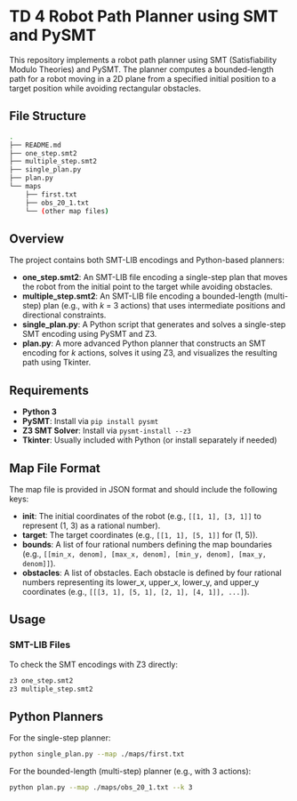 # TD 4 Robot Path Planner using SMT and PySMT

This repository implements a robot path planner using SMT (Satisfiability Modulo Theories) and PySMT. The planner computes a bounded-length path for a robot moving in a 2D plane from a specified initial position to a target position while avoiding rectangular obstacles.

## File Structure 
```bash
.
├── README.md
├── one_step.smt2
├── multiple_step.smt2
├── single_plan.py
├── plan.py
└── maps
    ├── first.txt
    ├── obs_20_1.txt
    └── (other map files)
```
## Overview

The project contains both SMT-LIB encodings and Python-based planners:
- **one_step.smt2**: An SMT-LIB file encoding a single-step plan that moves the robot from the initial point to the target while avoiding obstacles.
- **multiple_step.smt2**: An SMT-LIB file encoding a bounded-length (multi-step) plan (e.g., with _k_ = 3 actions) that uses intermediate positions and directional constraints.
- **single_plan.py**: A Python script that generates and solves a single-step SMT encoding using PySMT and Z3.
- **plan.py**: A more advanced Python planner that constructs an SMT encoding for _k_ actions, solves it using Z3, and visualizes the resulting path using Tkinter.

## Requirements

- **Python 3**
- **PySMT**: Install via `pip install pysmt`
- **Z3 SMT Solver**: Install via `pysmt-install --z3`
- **Tkinter**: Usually included with Python (or install separately if needed)

## Map File Format

The map file is provided in JSON format and should include the following keys:
- **init**: The initial coordinates of the robot (e.g., `[[1, 1], [3, 1]]` to represent (1, 3) as a rational number).
- **target**: The target coordinates (e.g., `[[1, 1], [5, 1]]` for (1, 5)).
- **bounds**: A list of four rational numbers defining the map boundaries (e.g., `[[min_x, denom], [max_x, denom], [min_y, denom], [max_y, denom]]`).
- **obstacles**: A list of obstacles. Each obstacle is defined by four rational numbers representing its lower_x, upper_x, lower_y, and upper_y coordinates (e.g., `[[[3, 1], [5, 1], [2, 1], [4, 1]], ...]`).

## Usage

### SMT-LIB Files

To check the SMT encodings with Z3 directly:
```bash
z3 one_step.smt2
z3 multiple_step.smt2
```

## Python Planners
For the single-step planner:
```bash
python single_plan.py --map ./maps/first.txt
```
For the bounded-length (multi-step) planner (e.g., with 3 actions):
```bash
python plan.py --map ./maps/obs_20_1.txt --k 3
```

